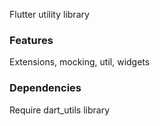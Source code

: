 Flutter utility library

### Features

Extensions, mocking, util, widgets

### Dependencies
Require dart_utils library




